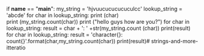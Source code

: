 if __name__ == "__main__":
    my_string = 'hjvuucucucucuculcc'
    lookup_string = 'abcde'
    for char in lookup_string:
        print (char)  
        print (my_string.count(char))
print ("hello guys how are you?")
    for char in lookup_string:
        result = char + ': ' +str(my_string.count (char))
        print(result)
    for char in lookup_string:
        result = 'character{}: count{}'.format(char,my_string.count(char))
        print(result)# strings-and-more-itteratio


